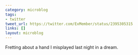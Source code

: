 ```yaml
---
category: microblog
tags:
- twitter
tweet_url: https://twitter.com/ExMember/status/2395305315
links: []
layout: microblog
---
```

Fretting about a hand I misplayed last night in a dream.
